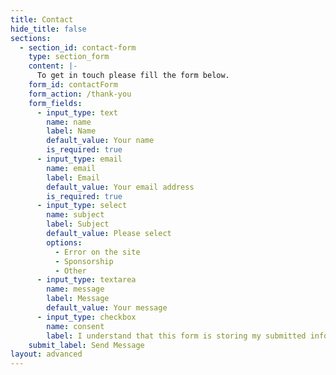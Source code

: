 ```yaml
---
title: Contact
hide_title: false
sections:
  - section_id: contact-form
    type: section_form
    content: |-
      To get in touch please fill the form below.
    form_id: contactForm
    form_action: /thank-you  
    form_fields:
      - input_type: text
        name: name
        label: Name
        default_value: Your name
        is_required: true
      - input_type: email
        name: email
        label: Email
        default_value: Your email address
        is_required: true
      - input_type: select
        name: subject
        label: Subject
        default_value: Please select
        options:
          - Error on the site
          - Sponsorship
          - Other
      - input_type: textarea
        name: message
        label: Message
        default_value: Your message
      - input_type: checkbox
        name: consent
        label: I understand that this form is storing my submitted information so I can be contacted.
    submit_label: Send Message
layout: advanced
---
```

